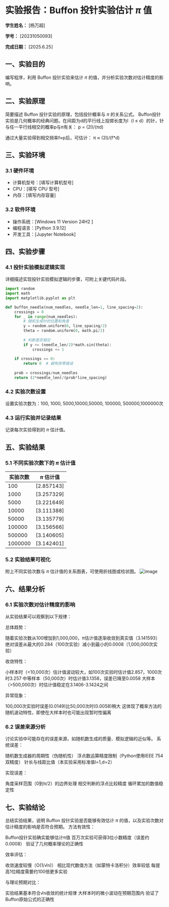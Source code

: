 
# 实验报告：Buffon 投针实验估计 $\pi$ 值

**学生姓名：** [杨万超] 

**学号：** [20231050093] 

**完成日期：** [2025.6.25]

## 一、实验目的
编写程序，利用 Buffon 投针实验来估计 $\pi$ 的值，并分析实验次数对估计精度的影响。

## 二、实验原理
简要描述 Buffon 投针实验的原理，包括投针概率与 $\pi$ 的关系公式。
Buffon投针实验是几何概率的经典问题。在间距为d的平行线上投掷长度为l（l ≤ d）的针，针与任一平行线相交的概率p与π有关：
p = (2l)/(πd)

通过大量实验得到相交频率f≈p后，可估计：
π ≈ (2l)/(f*d)

## 三、实验环境
### 3.1 硬件环境
- 计算机型号：[填写计算机型号]
- CPU：[填写 CPU 型号]
- 内存：[填写内存容量]

### 3.2 软件环境
- 操作系统：[Windows 11 Version 24H2 ]
- 编程语言：[Python 3.9.12]
- 开发工具：[Jupyter Notebook]

## 四、实验步骤
### 4.1 投针实验模拟逻辑实现
详细描述实现投针实验模拟逻辑的步骤，可附上关键代码片段。
```python
import random
import math
import matplotlib.pyplot as plt

def buffon_needle(num_needles, needle_len=1, line_spacing=2):
    crossings = 0
    for _ in range(num_needles):
        # 随机生成针的位置和角度
        y = random.uniform(0, line_spacing/2)
        theta = random.uniform(0, math.pi/2)
        
        # 判断是否相交
        if y <= (needle_len/2)*math.sin(theta):
            crossings += 1
    
    if crossings == 0:
        return 0  # 避免除零错误
    
    prob = crossings/num_needles
    return (2*needle_len)/(prob*line_spacing)
```

### 4.2 实验次数设置
设置实验次数为：100, 1000, 5000,10000,50000, 100000, 500000,1000000次

### 4.3 运行实验并记录结果
记录每次实验得到的 $\pi$ 估计值。

## 五、实验结果
### 5.1 不同实验次数下的 $\pi$ 估计值
| 实验次数 | $\pi$ 估计值 |
|----------|---------------|
| 100      | [2.857143]  |
| 1000     | [3.257329]  |
| 5000     | [3.221649]  |
| 10000    | [3.111388]  |
| 50000    | [3.135779]  |
| 100000   | [3.156566]  |
| 500000   | [3.140605]  |
| 1000000  | [3.142401]  |

### 5.2 实验结果可视化
附上不同实验次数与 $\pi$ 估计值的关系图表，可使用折线图或柱状图。
![image](https://github.com/user-attachments/assets/6cd3f13a-3585-4ee5-9b7d-36bd88d120ac)


## 六、结果分析
### 6.1 实验次数对估计精度的影响
从实验结果可以观察到以下规律：

总体趋势：

随着实验次数从100增加到1,000,000，π估计值逐渐收敛到真实值（3.141593）
绝对误差从最大的0.284（100次实验）减小到最小的0.0008（1,000,000次实验）

收敛特性：

小样本时（<10,000次）估计值波动较大，如100次实验时估计值2.857，1000次时3.257
中等样本（50,000次）时估计值3.1358，误差已降至0.0058
大样本（>500,000次）时估计值稳定在3.1406-3.1424之间

异常现象：

100,000次实验时误差(0.0149)比50,000次时(0.0058)稍大
这体现了概率方法的随机波动特性，即使在大样本时也可能出现暂时性偏离

### 6.2 误差来源分析
讨论实验中可能存在的误差来源，如随机数生成的质量、模拟逻辑的近似等。
系统误差：

随机数生成器的周期性（伪随机性）
浮点数运算精度限制（Python使用IEEE 754双精度）
针长与线距比值（本实验采用标准值l=1,d=2）

实现误差：

角度采样范围（0到π/2）的边界处理
相交判断的浮点比较精度
循环累加的数值稳定性

## 七、实验结论
总结实验结果，说明 Buffon 投针实验是否能够有效估计 $\pi$ 的值，以及实验次数对估计精度的影响是否符合预期。
方法有效性：

Buffon投针实验确实能够估计π值
百万次实验可获得3位小数精度（误差约0.0008）
验证了几何概率理论的正确性

效率评估：

收敛速度较慢（O(1/√n)）
相比现代数值方法（如蒙特卡洛积分）效率较低
每提高1位精度需要约100倍更多实验

与理论预期对比：

实验结果基本符合√n收敛的统计规律
大样本时的微小波动在预期范围内
验证了Buffon原始公式的正确性
